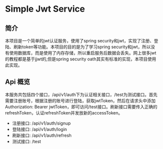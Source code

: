 # Simple Jwt Service
## 简介
本项目是一个简单的jwt认证服务，使用了spring security和jwt，实现了注册、登陆、刷新token等功能。本项目的目的是为了学习spring security和jwt，所以没有使用数据库，而是使用了内存存储，所以重启服务后数据会丢失。网上很多jwt的教程都是基于jjwt的,但是spring security oath其实有标准的实现，本项目使用此实现。

## Api 概览
本服务共包括四个接口，/api/v1/auth下为认证相关接口，/test为测试接口。首先需要注册账号，根据注册的账号进行登陆，获取jwtToken，然后在请求头中添加Authorization: Bearer jwtToken，即可访问/test接口。刷新接口需要传入正确的refreshToken，认证refreshToken并发放新的accessToken。
- 注册接口: /api/v1/auth/signup
- 登陆接口: /api/v1/auth/login
- 刷新接口: /api/v1/auth/refresh
- 测试接口: /test